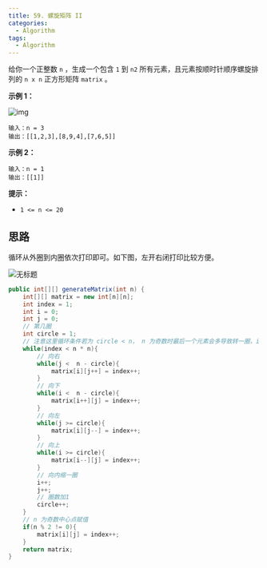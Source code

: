 ```yaml
---
title: 59. 螺旋矩阵 II
categories:
  - Algorithm
tags:
  - Algorithm
---
```


给你一个正整数 `n` ，生成一个包含 `1` 到 `n2` 所有元素，且元素按顺时针顺序螺旋排列的 `n x n` 正方形矩阵 `matrix` 。

**示例 1：**

![img](https://raw.githubusercontent.com/Traserve/traserve.github.io/master/_posts/algorithm/images/59-1.jpg)

```
输入：n = 3
输出：[[1,2,3],[8,9,4],[7,6,5]]
```

**示例 2：**

```
输入：n = 1
输出：[[1]]
```

**提示：**

- `1 <= n <= 20`

## 思路

循环从外圈到内圈依次打印即可。如下图，左开右闭打印比较方便。

![无标题](https://raw.githubusercontent.com/Traserve/traserve.github.io/master/_posts/algorithm/images/59-2.png)

```java
public int[][] generateMatrix(int n) {
    int[][] matrix = new int[n][n];
    int index = 1;
    int i = 0;
    int j = 0;
    // 第几圈
    int circle = 1;
    // 注意这里循环条件若为 circle < n， n 为奇数时最后一个元素会多导致转一圈，i 和 j 不一定会指向中心位置，此时 circle 应当小于 n - 1
    while(index < n * n){
        // 向右
        while(j <  n - circle){
            matrix[i][j++] = index++;
        }
        // 向下
        while(i <  n - circle){
            matrix[i++][j] = index++;
        }
        // 向左
        while(j >= circle){
            matrix[i][j--] = index++;
        }
        // 向上
        while(i >= circle){
            matrix[i--][j] = index++;
        }
        // 向内缩一圈
        i++;
        j++;
        // 圈数加1
        circle++;
    }
    // n 为奇数中心点赋值
    if(n % 2 != 0){
        matrix[i][j] = index++;
    }
    return matrix;
}
```


